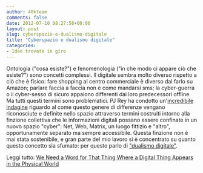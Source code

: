 ```yaml
---
author: 40kteam
comments: false
date: 2012-07-10 08:27:58+00:00
layout: post
slug: cyberspazio-e-dualismo-digitale
title: "Cyberspazio e dualismo digitale"
categories:
- Idee trovate in giro
---
```


Ontologia ("cosa esiste?") e fenomenologia ("in che modo ci appare ciò che esiste?") sono concetti complessi. Il digitale sembra molto diverso rispetto a ciò che è fisico: fare shopping al centro commerciale è diverso dal farlo su Amazon; parlare faccia a faccia non è come mandarsi sms; la cyber-guerra o il cyber-sesso di sicuro appaiono differenti dai loro predecessori offline. Ma tutti questi termini sono problematici. PJ Rey ha condotto un'[incredibile indagine](http://thenewinquiry.com/essays/the-myth-of-cyberspace/) riguardo al come questo genere di differenze vengano riconosciute e definite nello spazio attraverso termini costruiti intorno alla finzione collettiva che le informazioni digitali possano essere confinate in un nuovo spazio "cyber": Net, Web, Matrix, un luogo fittizio e "altro", opportunamente separato ma sempre accessibile. Questa finzione non è mai stata sostenibile, e gran parte del mio lavoro si è concentrato su quanto questo concetto sia sfumato: per questo parlo di ["dualismo digitale"](http://thesocietypages.org/cyborgology/2011/02/24/digital-dualism-versus-augmented-reality/).

Leggi tutto: [We Need a Word for That Thing Where a Digital Thing Appears in the Physical World](http://www.theatlantic.com/technology/archive/2012/07/we-need-a-word-for-that-thing-where-a-digital-thing-appears-in-the-physical-world/259570/#slide2)
